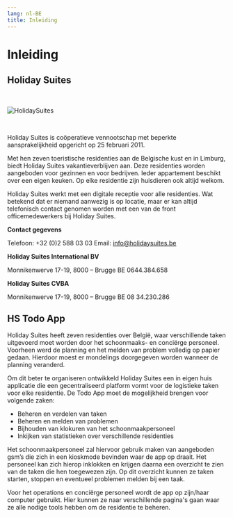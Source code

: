 ```yaml
---
lang: nl-BE
title: Inleiding
---
```


# Inleiding



## Holiday Suites

<br>

![HolidaySuites](/img/Holidaysuites-logo.svg)

<br>

Holiday Suites is coöperatieve vennootschap met beperkte aansprakelijkheid opgericht op 25 februari 2011. 

Met hen zeven toeristische residenties aan de Belgische kust en in Limburg, biedt Holiday Suites vakantieverblijven aan. Deze residenties worden aangeboden voor gezinnen en voor bedrijven. Ieder appartement beschikt over een eigen keuken. Op elke residentie zijn huisdieren ook altijd welkom. 

Holiday Suites werkt met een digitale receptie voor alle residenties. Wat betekend dat er niemand aanwezig is op locatie, maar er kan altijd telefonisch contact genomen worden met een van de front officemedewerkers bij Holiday Suites. 

<GridContainer cols="3" gap="10px">
<div>

**Contact gegevens**

Telefoon: +32 (0)2 588 03 03
Email:  info@holidaysuites.be
</div>

<div>

**Holiday Suites International BV**

Monnikenwerve 17-19, 8000 – Brugge BE 0644.384.658
</div>

<div>

**Holiday Suites CVBA**

Monnikenwerve 17-19, 8000 – Brugge BE 08 34.230.286
</div>
</GridCOntainer>

## HS Todo App

Holiday Suites heeft zeven residenties over België, waar verschillende taken uitgevoerd moet worden door het schoonmaaks- en conciërge personeel. Voorheen werd de planning en het melden van problem volledig op papier gedaan. Hierdoor moest er mondelings doorgegeven worden wanneer de planning veranderd.

Om dit beter te organiseren ontwikkeld Holiday Suites een in eigen huis applicatie die een gecentraliseerd platform vormt voor de logistieke taken voor elke residentie. De Todo App moet de mogelijkheid brengen voor volgende zaken: 

- Beheren en verdelen van taken 
- Beheren en melden van problemen 
- Bijhouden van klokuren van het schoonmaakpersoneel 
- Inkijken van statistieken over verschillende residenties 

Het schoonmaakpersoneel zal hiervoor gebruik maken van aangeboden gsm’s die zich in een kioskmode bevinden waar de app op draait. Het personeel kan zich hierop inklokken en krijgen daarna een overzicht te zien van de taken die hen toegewezen zijn. Op dit overzicht kunnen ze taken starten, stoppen en eventueel problemen melden bij een taak. 

Voor het operations en conciërge personeel wordt de app op zijn/haar computer gebruikt. Hier kunnen ze naar verschillende pagina's gaan waar ze alle nodige tools hebben om de residentie te beheren. 
